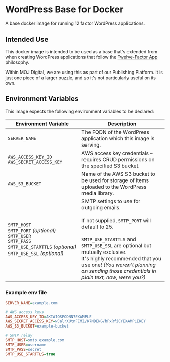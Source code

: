 # WordPress Base for Docker

A base docker image for running 12 factor WordPress applications.

## Intended Use

This docker image is intended to be used as a base that's extended from when creating  WordPress applications that follow the [Twelve-Factor App](http://12factor.net/) philosophy.

Within MOJ Digital, we are using this as part of our Publishing Platform. It is just one piece of a larger puzzle, and so it's not particularly useful on its own.

## Environment Variables

This image expects the following environment variables to be declared:

| Environment Variable  | Description |
| --------------------- | ----------- |
| `SERVER_NAME`  | The FQDN of the WordPress application which this image is serving.  |
| `AWS_ACCESS_KEY_ID` <br/> `AWS_SECRET_ACCESS_KEY` | AWS access key credentials – requires CRUD permissions on the specified S3 bucket.  |
| `AWS_S3_BUCKET` | Name of the AWS S3 bucket to be used for storage of items uploaded to the WordPress media library. |
| `SMTP_HOST` <br/> `SMTP_PORT`&nbsp;*(optional)* <br/> `SMTP_USER` <br/> `SMTP_PASS` <br/> `SMTP_USE_STARTTLS`&nbsp;*(optional)* <br/> `SMTP_USE_SSL`&nbsp;*(optional)* | SMTP settings to use for outgoing emails. <br/><br/> If not supplied, `SMTP_PORT` will default to 25. <br/><br/> `SMTP_USE_STARTTLS` and `SMTP_USE_SSL` are optional but mutually exclusive. <br/> It's highly recommended that you use one! *(You weren't planning on sending those credentials in plain text, now, were you?)* |

### Example env file

```ini
SERVER_NAME=example.com

# AWS access keys
AWS_ACCESS_KEY_ID=AKIAIOSFODNN7EXAMPLE
AWS_SECRET_ACCESS_KEY=wJalrXUtnFEMI/K7MDENG/bPxRfiCYEXAMPLEKEY
AWS_S3_BUCKET=example-bucket

# SMTP relay
SMTP_HOST=smtp.example.com
SMTP_USER=username
SMTP_PASS=secret
SMTP_USE_STARTTLS=true
```